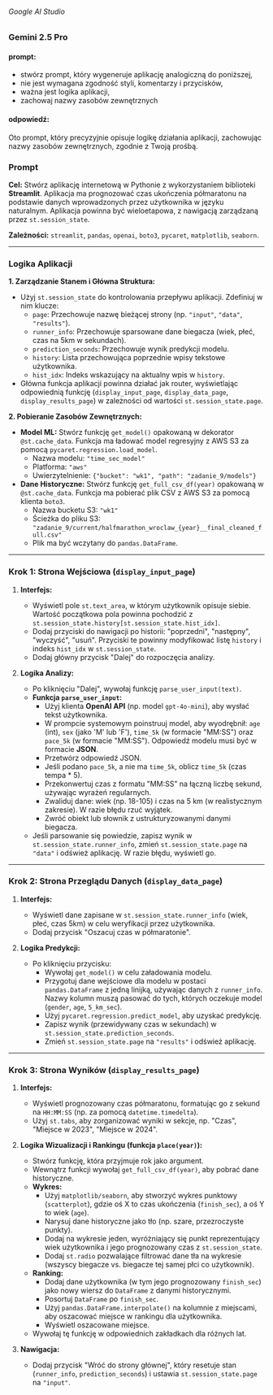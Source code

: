 ###### Google AI Studio

### Gemini 2.5 Pro

#### prompt:

- stwórz prompt, który wygeneruje aplikację analogiczną do poniższej,
- nie jest wymagana zgodność styli, komentarzy i przycisków,
- ważna jest logika aplikacji,
- zachowaj nazwy zasobów zewnętrznych
#### odpowiedź:

Oto prompt, który precyzyjnie opisuje logikę działania aplikacji, zachowując nazwy zasobów zewnętrznych, zgodnie z Twoją prośbą.

### Prompt

**Cel:** Stwórz aplikację internetową w Pythonie z wykorzystaniem biblioteki **Streamlit**. Aplikacja ma prognozować czas ukończenia półmaratonu na podstawie danych wprowadzonych przez użytkownika w języku naturalnym. Aplikacja powinna być wieloetapowa, z nawigacją zarządzaną przez `st.session_state`.

**Zależności:** `streamlit`, `pandas`, `openai`, `boto3`, `pycaret`, `matplotlib`, `seaborn`.

---

### **Logika Aplikacji**

**1. Zarządzanie Stanem i Główna Struktura:**

*   Użyj `st.session_state` do kontrolowania przepływu aplikacji. Zdefiniuj w nim klucze:
    *   `page`: Przechowuje nazwę bieżącej strony (np. `"input"`, `"data"`, `"results"`).
    *   `runner_info`: Przechowuje sparsowane dane biegacza (wiek, płeć, czas na 5km w sekundach).
    *   `prediction_seconds`: Przechowuje wynik predykcji modelu.
    *   `history`: Lista przechowująca poprzednie wpisy tekstowe użytkownika.
    *   `hist_idx`: Indeks wskazujący na aktualny wpis w `history`.
*   Główna funkcja aplikacji powinna działać jak router, wyświetlając odpowiednią funkcję (`display_input_page`, `display_data_page`, `display_results_page`) w zależności od wartości `st.session_state.page`.

**2. Pobieranie Zasobów Zewnętrznych:**

*   **Model ML:** Stwórz funkcję `get_model()` opakowaną w dekorator `@st.cache_data`. Funkcja ma ładować model regresyjny z AWS S3 za pomocą `pycaret.regression.load_model`.
    *   Nazwa modelu: `"time_sec_model"`
    *   Platforma: `"aws"`
    *   Uwierzytelnienie: `{"bucket": "wk1", "path": "zadanie_9/models"}`
*   **Dane Historyczne:** Stwórz funkcję `get_full_csv_df(year)` opakowaną w `@st.cache_data`. Funkcja ma pobierać plik CSV z AWS S3 za pomocą klienta `boto3`.
    *   Nazwa bucketu S3: `"wk1"`
    *   Ścieżka do pliku S3: `"zadanie_9/current/halfmarathon_wroclaw_{year}__final_cleaned_full.csv"`
    *   Plik ma być wczytany do `pandas.DataFrame`.

---

### **Krok 1: Strona Wejściowa (`display_input_page`)**

1.  **Interfejs:**
    *   Wyświetl pole `st.text_area`, w którym użytkownik opisuje siebie. Wartość początkowa pola powinna pochodzić z `st.session_state.history[st.session_state.hist_idx]`.
    *   Dodaj przyciski do nawigacji po historii: "poprzedni", "następny", "wyczyść", "usuń". Przyciski te powinny modyfikować listę `history` i indeks `hist_idx` w `st.session_state`.
    *   Dodaj główny przycisk "Dalej" do rozpoczęcia analizy.

2.  **Logika Analizy:**
    *   Po kliknięciu "Dalej", wywołaj funkcję `parse_user_input(text)`.
    *   **Funkcja `parse_user_input`:**
        *   Użyj klienta **OpenAI API** (np. model `gpt-4o-mini`), aby wysłać tekst użytkownika.
        *   W prompcie systemowym poinstruuj model, aby wyodrębnił: `age` (int), `sex` (jako 'M' lub 'F'), `time_5k` (w formacie "MM:SS") oraz `pace_5k` (w formacie "MM:SS"). Odpowiedź modelu musi być w formacie **JSON**.
        *   Przetwórz odpowiedź JSON.
        *   Jeśli podano `pace_5k`, a nie ma `time_5k`, oblicz `time_5k` (czas tempa * 5).
        *   Przekonwertuj czas z formatu "MM:SS" na łączną liczbę sekund, używając wyrażeń regularnych.
        *   Zwaliduj dane: wiek (np. 18-105) i czas na 5 km (w realistycznym zakresie). W razie błędu rzuć wyjątek.
        *   Zwróć obiekt lub słownik z ustrukturyzowanymi danymi biegacza.
    *   Jeśli parsowanie się powiedzie, zapisz wynik w `st.session_state.runner_info`, zmień `st.session_state.page` na `"data"` i odśwież aplikację. W razie błędu, wyświetl go.

---

### **Krok 2: Strona Przeglądu Danych (`display_data_page`)**

1.  **Interfejs:**
    *   Wyświetl dane zapisane w `st.session_state.runner_info` (wiek, płeć, czas 5km) w celu weryfikacji przez użytkownika.
    *   Dodaj przycisk "Oszacuj czas w półmaratonie".

2.  **Logika Predykcji:**
    *   Po kliknięciu przycisku:
        *   Wywołaj `get_model()` w celu załadowania modelu.
        *   Przygotuj dane wejściowe dla modelu w postaci `pandas.DataFrame` z jedną linijką, używając danych z `runner_info`. Nazwy kolumn muszą pasować do tych, których oczekuje model (`gender`, `age`, `5_km_sec`).
        *   Użyj `pycaret.regression.predict_model`, aby uzyskać predykcję.
        *   Zapisz wynik (przewidywany czas w sekundach) w `st.session_state.prediction_seconds`.
        *   Zmień `st.session_state.page` na `"results"` i odśwież aplikację.

---

### **Krok 3: Strona Wyników (`display_results_page`)**

1.  **Interfejs:**
    *   Wyświetl prognozowany czas półmaratonu, formatując go z sekund na `HH:MM:SS` (np. za pomocą `datetime.timedelta`).
    *   Użyj `st.tabs`, aby zorganizować wyniki w sekcje, np. "Czas", "Miejsce w 2023", "Miejsce w 2024".

2.  **Logika Wizualizacji i Rankingu (funkcja `place(year)`):**
    *   Stwórz funkcję, która przyjmuje rok jako argument.
    *   Wewnątrz funkcji wywołaj `get_full_csv_df(year)`, aby pobrać dane historyczne.
    *   **Wykres:**
        *   Użyj `matplotlib/seaborn`, aby stworzyć wykres punktowy (`scatterplot`), gdzie oś X to czas ukończenia (`finish_sec`), a oś Y to wiek (`age`).
        *   Narysuj dane historyczne jako tło (np. szare, przezroczyste punkty).
        *   Dodaj na wykresie jeden, wyróżniający się punkt reprezentujący wiek użytkownika i jego prognozowany czas z `st.session_state`.
        *   Dodaj `st.radio` pozwalające filtrować dane tła na wykresie (wszyscy biegacze vs. biegacze tej samej płci co użytkownik).
    *   **Ranking:**
        *   Dodaj dane użytkownika (w tym jego prognozowany `finish_sec`) jako nowy wiersz do `DataFrame` z danymi historycznymi.
        *   Posortuj `DataFrame` po `finish_sec`.
        *   Użyj `pandas.DataFrame.interpolate()` na kolumnie z miejscami, aby oszacować miejsce w rankingu dla użytkownika.
        *   Wyświetl oszacowane miejsce.
    *   Wywołaj tę funkcję w odpowiednich zakładkach dla różnych lat.
3.  **Nawigacja:**
    *   Dodaj przycisk "Wróć do strony głównej", który resetuje stan (`runner_info`, `prediction_seconds`) i ustawia `st.session_state.page` na `"input"`.